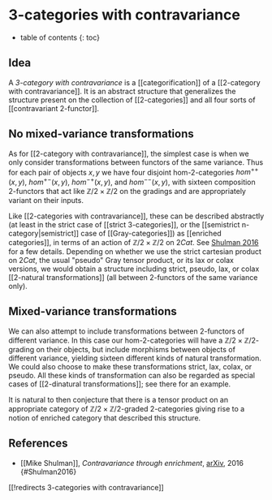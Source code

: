 # 3-categories with contravariance

* table of contents
{: toc}

## Idea

A *3-category with contravariance* is a [[categorification]] of a [[2-category with contravariance]].  It is an abstract structure that generalizes the structure present on the collection of [[2-categories]] and all four sorts of [[contravariant 2-functor]].

## No mixed-variance transformations

As for [[2-category with contravariance]], the simplest case is when we only consider transformations between functors of the same variance.  Thus for each pair of objects $x,y$ we have four disjoint hom-2-categories $hom^{++}(x,y)$, $hom^{+-}(x,y)$, $hom^{-+}(x,y)$, and $hom^{--}(x,y)$, with sixteen composition 2-functors that act like $\mathbb{Z}/2\times \mathbb{Z}/2$ on the gradings and are appropriately variant on their inputs.

Like [[2-categories with contravariance]], these can be described abstractly (at least in the strict case of [[strict 3-categories]], or the [[semistrict n-category|semistrict]] case of [[Gray-categories]]) as [[enriched categories]], in terms of an action of $\mathbb{Z}/2\times \mathbb{Z}/2$ on $2Cat$.  See [Shulman 2016](#Shulman2016) for a few details.  Depending on whether we use the strict cartesian product on $2 Cat$, the usual "pseudo" Gray tensor product, or its lax or colax versions, we would obtain a structure including strict, pseudo, lax, or colax [[2-natural transformations]] (all between 2-functors of the same variance only).


## Mixed-variance transformations

We can also attempt to include transformations between 2-functors of different variance.  In this case our hom-2-categories will have a $\mathbb{Z}/2\times\mathbb{Z}/2$-grading on their objects, but include morphisms between objects of different variance, yielding sixteen different kinds of natural transformation.  We could also choose to make these transformations strict, lax, colax, or pseudo.  All these kinds of transformation can also be regarded as special cases of [[2-dinatural transformations]]; see there for an example.

It is natural to then conjecture that there is a tensor product on an appropriate category of $\mathbb{Z}/2\times\mathbb{Z}/2$-graded 2-categories giving rise to a notion of enriched category that described this structure.

## References

* [[Mike Shulman]], *Contravariance through enrichment*, [arXiv](https://arxiv.org/abs/1606.05058), 2016
 {#Shulman2016}

[[!redirects 3-categories with contravariance]]
